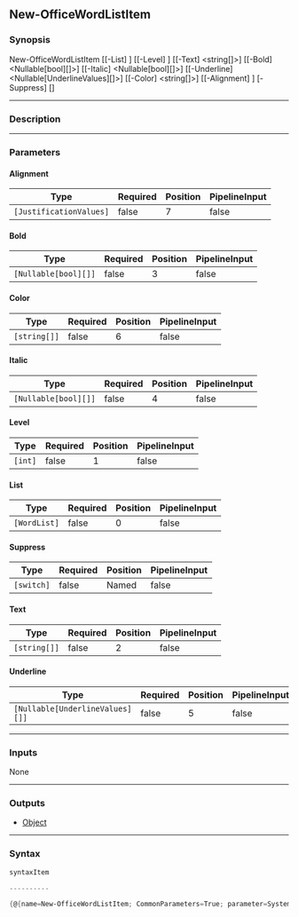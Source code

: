 New-OfficeWordListItem
----------------------




### Synopsis

New-OfficeWordListItem [[-List] <WordList>] [[-Level] <int>] [[-Text] <string[]>] [[-Bold] <Nullable[bool][]>] [[-Italic] <Nullable[bool][]>] [[-Underline] <Nullable[UnderlineValues][]>] [[-Color] <string[]>] [[-Alignment] <JustificationValues>] [-Suppress] [<CommonParameters>]




---


### Description


---


### Parameters
#### **Alignment**




|Type                   |Required|Position|PipelineInput|
|-----------------------|--------|--------|-------------|
|`[JustificationValues]`|false   |7       |false        |



#### **Bold**




|Type                |Required|Position|PipelineInput|
|--------------------|--------|--------|-------------|
|`[Nullable[bool][]]`|false   |3       |false        |



#### **Color**




|Type        |Required|Position|PipelineInput|
|------------|--------|--------|-------------|
|`[string[]]`|false   |6       |false        |



#### **Italic**




|Type                |Required|Position|PipelineInput|
|--------------------|--------|--------|-------------|
|`[Nullable[bool][]]`|false   |4       |false        |



#### **Level**




|Type   |Required|Position|PipelineInput|
|-------|--------|--------|-------------|
|`[int]`|false   |1       |false        |



#### **List**




|Type        |Required|Position|PipelineInput|
|------------|--------|--------|-------------|
|`[WordList]`|false   |0       |false        |



#### **Suppress**




|Type      |Required|Position|PipelineInput|
|----------|--------|--------|-------------|
|`[switch]`|false   |Named   |false        |



#### **Text**




|Type        |Required|Position|PipelineInput|
|------------|--------|--------|-------------|
|`[string[]]`|false   |2       |false        |



#### **Underline**




|Type                           |Required|Position|PipelineInput|
|-------------------------------|--------|--------|-------------|
|`[Nullable[UnderlineValues][]]`|false   |5       |false        |





---


### Inputs
None




---


### Outputs
* [Object](https://learn.microsoft.com/en-us/dotnet/api/System.Object)






---


### Syntax
```PowerShell
syntaxItem
```
```PowerShell
----------
```
```PowerShell
{@{name=New-OfficeWordListItem; CommonParameters=True; parameter=System.Object[]}}
```
